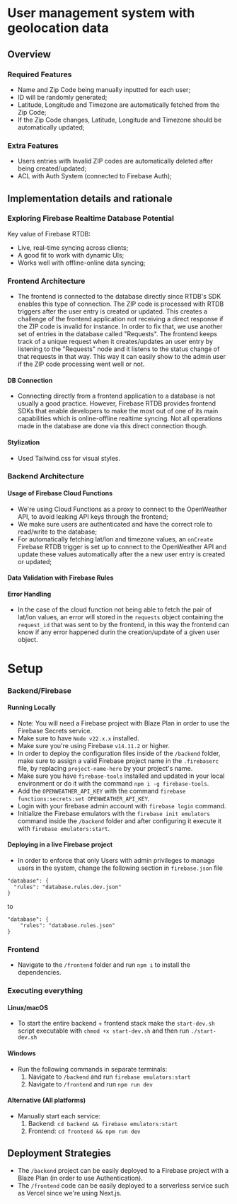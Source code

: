 # User management system with geolocation data

## Overview

### Required Features
- Name and Zip Code being manually inputted for each user;
- ID will be randomly generated;
- Latitude, Longitude and Timezone are automatically fetched from the Zip Code;
- If the Zip Code changes, Latitude, Longitude and Timezone should be automatically updated;

### Extra Features
- Users entries with Invalid ZIP codes are automatically deleted after being created/updated;
- ACL with Auth System (connected to Firebase Auth);

## Implementation details and rationale

### Exploring Firebase Realtime Database Potential
Key value of Firebase RTDB:
- Live, real-time syncing across clients;
- A good fit to work with dynamic UIs;
- Works well with offline-online data syncing;

### Frontend Architecture
- The frontend is connected to the database directly since RTDB's SDK enables this type of connection. The ZIP code is processed with RTDB triggers after the user entry is created or updated. This creates a challenge of the frontend application not receiving a direct response if the ZIP code is invalid for instance. In order to fix that, we use another set of entries in the database called "Requests". The frontend keeps track of a unique request when it creates/updates an user entry by listening to the "Requests" node and it listens to the status change of that requests in that way. This way it can easily show to the admin user if the ZIP code processing went well or not.


#### DB Connection
- Connecting directly from a frontend application to a database is not usually a good practice. However, Firebase RTDB provides frontend SDKs that enable developers to make the most out of one of its main capabilities which is online-offline realtime syncing. Not all operations made in the database are done via this direct connection though. 

#### Stylization
- Used Tailwind.css for visual styles.

### Backend Architecture

#### Usage of Firebase Cloud Functions
- We're using Cloud Functions as a proxy to connect to the OpenWeather API, to avoid leaking API keys through the frontend;
- We make sure users are authenticated and have the correct role to read/write to the database;
- For automatically fetching lat/lon and timezone values, an `onCreate` Firebase RTDB trigger is set up to connect to the OpenWeather API and update these values automatically after the a new user entry is created or updated;

#### Data Validation with Firebase Rules

#### Error Handling
- In the case of the cloud function not being able to fetch the pair of lat/lon values, an error will stored in the `requests` object containing the `request_id` that was sent to by the frontend, in this way the frontend can know if any error happened durin the creation/update of a given user object.

# Setup

### Backend/Firebase
#### Running Locally
- Note: You will need a Firebase project with Blaze Plan in order to use the Firebase Secrets service.
- Make sure to have `Node v22.x.x` installed.
- Make sure you're using Firebase `v14.11.2` or higher.
- In order to deploy the configuration files inside of the `/backend` folder, make sure to assign a valid Firebase project name in the `.firebaserc` file, by replacing `project-name-here` by your project's name.
- Make sure you have `firebase-tools` installed and updated in your local environment or do it with the command `npm i -g firebase-tools`.
- Add the `OPENWEATHER_API_KEY` with the command `firebase functions:secrets:set OPENWEATHER_API_KEY`.
- Login with your firebase admin account with `firebase login` command.
- Initialize the Firebase emulators with the `firebase init emulators` command inside the `/backend` folder and after configuring it execute it with `firebase emulators:start`.

#### Deploying in a live Firebase project
- In order to enforce that only Users with admin privileges to manage users in the system, change the following section in `firebase.json` file

```
"database": {
  "rules": "database.rules.dev.json"
}
```

to

```
"database": {
    "rules": "database.rules.json"
}
```

### Frontend
- Navigate to the `/frontend` folder and run `npm i` to install the dependencies.

### Executing everything

#### Linux/macOS
- To start the entire backend + frontend stack make the `start-dev.sh` script executable with `chmod +x start-dev.sh` and then run `./start-dev.sh`

#### Windows
- Run the following commands in separate terminals:
  1. Navigate to `/backend` and run `firebase emulators:start`
  2. Navigate to `/frontend` and run `npm run dev`

#### Alternative (All platforms)
- Manually start each service:
  1. Backend: `cd backend && firebase emulators:start`
  2. Frontend: `cd frontend && npm run dev`

## Deployment Strategies
- The `/backend` project can be easily deployed to a Firebase project with a Blaze Plan (in order to use Authentication).
- The `/frontend` code can be easily deployed to a serverless service such as Vercel since we're using Next.js. 